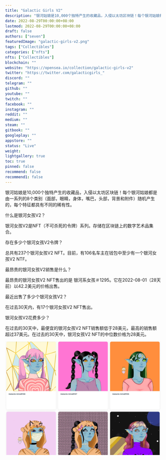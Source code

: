 ```yaml
---
title: "Galactic Girls V2"
description: "银河姑娘是10,000个独特产生的收藏品，入侵以太坊区块链！每个银河姑娘都是由一系列的8个类别（面部，眼睛，身体，嘴巴，头部，背景和附件）随机产生的，每个特征都具有不同的稀有性。"
date: 2022-08-29T00:00:00+08:00
lastmod: 2022-08-29T00:00:00+08:00
draft: false
authors: ["seven"]
featuredImage: "galactic-girls-v2.png"
tags: ["Collectibles"]
categories: ["nfts"]
nfts: ["Collectibles"]
blockchain: ""
website: "https://opensea.io/collection/galactic-girls-v2"
twitter: "https://twitter.com/galacticgirls_"
discord: ""
telegram: ""
github: ""
youtube: ""
twitch: ""
facebook: ""
instagram: ""
reddit: ""
medium: ""
steam: ""
gitbook: ""
googleplay: ""
appstore: ""
status: "Live"
weight: 
lightgallery: true
toc: true
pinned: false
recommend: false
recommend1: false
---
```

银河姑娘是10,000个独特产生的收藏品，入侵以太坊区块链！每个银河姑娘都是由一系列的8个类别（面部，眼睛，身体，嘴巴，头部，背景和附件）随机产生的，每个特征都具有不同的稀有性。

什么是银河女孩V2？

银河女孩V2是NFT（不可杀死的令牌）系列。存储在区块链上的数字艺术品集合。

存在多少个银河女孩V2令牌？

总共有237个银河女孩V2 NFT。目前，有106名车主在钱包中至少有一个银河女孩V2 NTF。

最昂贵的银河女孩V2销售是什么？

最昂贵的银河女孩V2 NFT售出的是 银河系女孩＃1295。它在2022-08-01（28天前）以42.2美元的价格出售。

最近出售了多少个银河女孩V2？

在过去30天内，有17个银河女孩V2 NFT售出。

银河女孩V2花费多少？

在过去的30天中，最便宜的银河女孩V2 NFT销售额低于28美元，最高的销售额超过37美元。在过去的30天中，银河女孩V2 NFT的中位数价格为28美元。

![nft](ad2285cd-65df-461c-9a54-90d8920af4d8_.png)